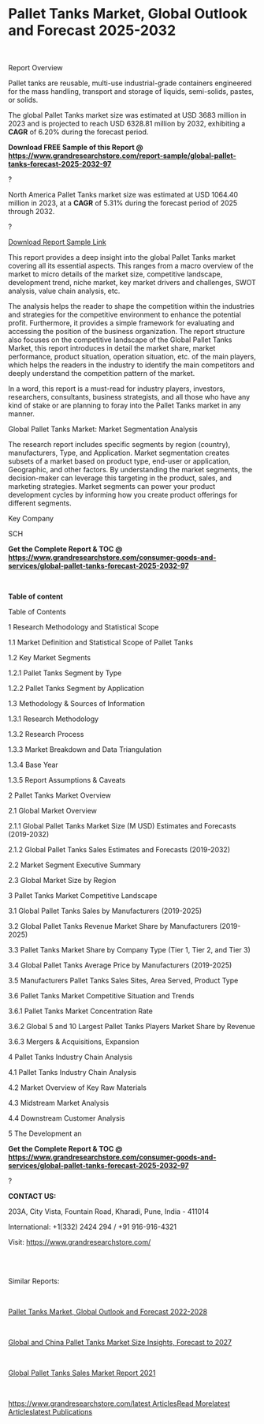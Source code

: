 <h1>Pallet Tanks Market, Global Outlook and Forecast 2025-2032</h1><br/><p>Report Overview</p>
 
 
 
 <p>Pallet tanks are reusable, multi-use industrial-grade containers engineered for the mass handling, transport and storage of liquids, semi-solids, pastes, or solids.</p>
 
 
 
 <p>The global Pallet Tanks market size was estimated at USD 3683 million in 2023 and is projected to reach USD 6328.81 million by 2032, exhibiting a <strong>CAGR</strong> of 6.20% during the forecast period.</p>
 
 
 
 <div><b>Download FREE Sample of this Report @ <a href="https://www.grandresearchstore.com/report-sample/global-pallet-tanks-forecast-2025-2032-97">https://www.grandresearchstore.com/report-sample/global-pallet-tanks-forecast-2025-2032-97</a></b></div>
 
 
 
 <p>? </p>
 
 
 
 <p>North America Pallet Tanks market size was estimated at USD 1064.40 million in 2023, at a <strong>CAGR</strong> of 5.31% during the forecast period of 2025 through 2032.</p>
 
 
 
 <p>? </p>
 
 
 
 <p><a href="https://www.grandresearchstore.com/mr-admin/report-sample/global-pallet-tanks-forecast-2025-2032-97">Download Report Sample Link</a></p>
 
 
 
 <p>This report provides a deep insight into the global Pallet Tanks market covering all its essential aspects. This ranges from a macro overview of the market to micro details of the market size, competitive landscape, development trend, niche market, key market drivers and challenges, SWOT analysis, value chain analysis, etc.</p>
 
 
 
 <p>The analysis helps the reader to shape the competition within the industries and strategies for the competitive environment to enhance the potential profit. Furthermore, it provides a simple framework for evaluating and accessing the position of the business organization. The report structure also focuses on the competitive landscape of the Global Pallet Tanks Market, this report introduces in detail the market share, market performance, product situation, operation situation, etc. of the main players, which helps the readers in the industry to identify the main competitors and deeply understand the competition pattern of the market.</p>
 
 
 
 <p>In a word, this report is a must-read for industry players, investors, researchers, consultants, business strategists, and all those who have any kind of stake or are planning to foray into the Pallet Tanks market in any manner.</p>
 
 
 
 <p>Global Pallet Tanks Market: Market Segmentation Analysis</p>
 
 
 
 <p>The research report includes specific segments by region (country), manufacturers, Type, and Application. Market segmentation creates subsets of a market based on product type, end-user or application, Geographic, and other factors. By understanding the market segments, the decision-maker can leverage this targeting in the product, sales, and marketing strategies. Market segments can power your product development cycles by informing how you create product offerings for different segments.</p>
 
 
 
 <p>Key Company</p>
 
 
 
 <p>SCH</p>
 
 
 
 <div><b>Get the Complete Report & TOC @ <a href="https://www.grandresearchstore.com/consumer-goods-and-services/global-pallet-tanks-forecast-2025-2032-97">https://www.grandresearchstore.com/consumer-goods-and-services/global-pallet-tanks-forecast-2025-2032-97</a></b></div>
 
 
 
 <p><br />
 
 <b>Table of content</b></p>
 
 
 
 <p>Table of Contents<br />
 
 1 Research Methodology and Statistical Scope<br />
 
 1.1 Market Definition and Statistical Scope of Pallet Tanks<br />
 
 1.2 Key Market Segments<br />
 
 1.2.1 Pallet Tanks Segment by Type<br />
 
 1.2.2 Pallet Tanks Segment by Application<br />
 
 1.3 Methodology & Sources of Information<br />
 
 1.3.1 Research Methodology<br />
 
 1.3.2 Research Process<br />
 
 1.3.3 Market Breakdown and Data Triangulation<br />
 
 1.3.4 Base Year<br />
 
 1.3.5 Report Assumptions & Caveats<br />
 
 2 Pallet Tanks Market Overview<br />
 
 2.1 Global Market Overview<br />
 
 2.1.1 Global Pallet Tanks Market Size (M USD) Estimates and Forecasts (2019-2032)<br />
 
 2.1.2 Global Pallet Tanks Sales Estimates and Forecasts (2019-2032)<br />
 
 2.2 Market Segment Executive Summary<br />
 
 2.3 Global Market Size by Region<br />
 
 3 Pallet Tanks Market Competitive Landscape<br />
 
 3.1 Global Pallet Tanks Sales by Manufacturers (2019-2025)<br />
 
 3.2 Global Pallet Tanks Revenue Market Share by Manufacturers (2019-2025)<br />
 
 3.3 Pallet Tanks Market Share by Company Type (Tier 1, Tier 2, and Tier 3)<br />
 
 3.4 Global Pallet Tanks Average Price by Manufacturers (2019-2025)<br />
 
 3.5 Manufacturers Pallet Tanks Sales Sites, Area Served, Product Type<br />
 
 3.6 Pallet Tanks Market Competitive Situation and Trends<br />
 
 3.6.1 Pallet Tanks Market Concentration Rate<br />
 
 3.6.2 Global 5 and 10 Largest Pallet Tanks Players Market Share by Revenue<br />
 
 3.6.3 Mergers & Acquisitions, Expansion<br />
 
 4 Pallet Tanks Industry Chain Analysis<br />
 
 4.1 Pallet Tanks Industry Chain Analysis<br />
 
 4.2 Market Overview of Key Raw Materials<br />
 
 4.3 Midstream Market Analysis<br />
 
 4.4 Downstream Customer Analysis<br />
 
 5 The Development an</p>
 
 
 
 <div><b>Get the Complete Report & TOC @ <a href="https://www.grandresearchstore.com/consumer-goods-and-services/global-pallet-tanks-forecast-2025-2032-97">https://www.grandresearchstore.com/consumer-goods-and-services/global-pallet-tanks-forecast-2025-2032-97</a></b></div>
 
 
 
 <p>? </p>
 
 
 
 <p><b>CONTACT US:</b><br />
 
 203A, City Vista, Fountain Road, Kharadi, Pune, India - 411014<br />
 
 International: +1(332) 2424 294 / +91 916-916-4321<br />
 
 Visit: <a href="https://www.grandresearchstore.com/">https://www.grandresearchstore.com/</a><br />
 
 <br />
 
 <br />
 
 Similar Reports:<br />
 
 <br />
 
 <a href="https://www.grandresearchstore.com/consumer-goods-and-services/global-pallet-tanks-forecast-2022-2028-572">Pallet Tanks Market, Global Outlook and Forecast 2022-2028</a><br />
 
 <br />
 
 <a href="https://www.grandresearchstore.com/consumer-goods-and-services/global-china-pallet-tanks-2027-602">Global and China Pallet Tanks Market Size Insights, Forecast to 2027</a><br />
 
 <br />
 
 <a href="https://www.grandresearchstore.com/consumer-goods-and-services/global-pallet-tanks-2021-205">Global Pallet Tanks Sales Market Report 2021</a><br />
 
 <br />
 
 <a href="https://gyeongbokgung.com">https://www.grandresearchstore.com/</a><a href="https://hallyeomaritime.com">latest Articles</a><a href="https://jingwansa.com">Read More</a><a href="https://nguoiviet.jp/">latest Articles</a><a href="https://www.intelmarketresearch.com/">latest Publications</a></p>
